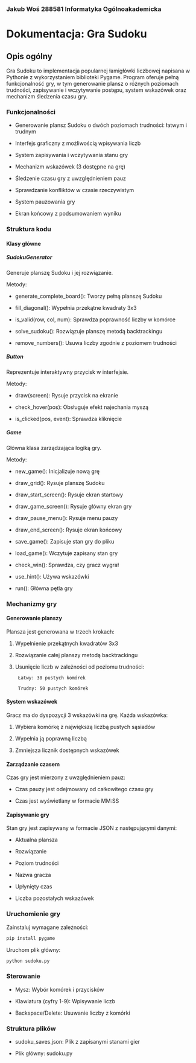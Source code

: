 ### Jakub Woś 288581 Informatyka Ogólnoakademicka
# Dokumentacja: Gra Sudoku
## Opis ogólny

Gra Sudoku to implementacja popularnej łamigłówki liczbowej napisana w Pythonie z wykorzystaniem biblioteki Pygame. Program oferuje pełną funkcjonalność gry, w tym generowanie plansz o różnych poziomach trudności, zapisywanie i wczytywanie postępu, system wskazówek oraz mechanizm śledzenia czasu gry.
### Funkcjonalności

- Generowanie plansz Sudoku o dwóch poziomach trudności: łatwym i trudnym

-  Interfejs graficzny z możliwością wpisywania liczb

-   System zapisywania i wczytywania stanu gry

-   Mechanizm wskazówek (3 dostępne na grę)

-   Śledzenie czasu gry z uwzględnieniem pauz

-   Sprawdzanie konfliktów w czasie rzeczywistym

-   System pauzowania gry

-   Ekran końcowy z podsumowaniem wyniku

### Struktura kodu
#### Klasy główne
##### SudokuGenerator

Generuje planszę Sudoku i jej rozwiązanie.

Metody:

-  generate_complete_board(): Tworzy pełną planszę Sudoku

- fill_diagonal(): Wypełnia przekątne kwadraty 3x3

- is_valid(row, col, num): Sprawdza poprawność liczby w komórce

- solve_sudoku(): Rozwiązuje planszę metodą backtrackingu

- remove_numbers(): Usuwa liczby zgodnie z poziomem trudności

##### Button

Reprezentuje interaktywny przycisk w interfejsie.

Metody:

- draw(screen): Rysuje przycisk na ekranie

-   check_hover(pos): Obsługuje efekt najechania myszą

-  is_clicked(pos, event): Sprawdza kliknięcie

##### Game

Główna klasa zarządzająca logiką gry.

Metody:

-    new_game(): Inicjalizuje nową grę

 -   draw_grid(): Rysuje planszę Sudoku

  -  draw_start_screen(): Rysuje ekran startowy

   - draw_game_screen(): Rysuje główny ekran gry

-    draw_pause_menu(): Rysuje menu pauzy

 -   draw_end_screen(): Rysuje ekran końcowy

  -  save_game(): Zapisuje stan gry do pliku

   - load_game(): Wczytuje zapisany stan gry

   - check_win(): Sprawdza, czy gracz wygrał

-    use_hint(): Używa wskazówki

 -   run(): Główna pętla gry

### Mechanizmy gry
#### Generowanie planszy

Plansza jest generowana w trzech krokach:

1. Wypełnienie przekątnych kwadratów 3x3

2. Rozwiązanie całej planszy metodą backtrackingu

3. Usunięcie liczb w zależności od poziomu trudności:

        Łatwy: 30 pustych komórek

        Trudny: 50 pustych komórek

#### System wskazówek

Gracz ma do dyspozycji 3 wskazówki na grę. Każda wskazówka:

1. Wybiera komórkę z największą liczbą pustych sąsiadów

2. Wypełnia ją poprawną liczbą

3. Zmniejsza licznik dostępnych wskazówek

#### Zarządzanie czasem

Czas gry jest mierzony z uwzględnieniem pauz:

- Czas pauzy jest odejmowany od całkowitego czasu gry

- Czas jest wyświetlany w formacie MM:SS

#### Zapisywanie gry

Stan gry jest zapisywany w formacie JSON z następującymi danymi:

- Aktualna plansza

 -  Rozwiązanie

   - Poziom trudności

-    Nazwa gracza

 -   Upłynięty czas

  -  Liczba pozostałych wskazówek

### Uruchomienie gry

Zainstaluj wymagane zależności:
```bash
pip install pygame
```
Uruchom plik główny:
```bash
python sudoku.py
```
### Sterowanie

- Mysz: Wybór komórek i przycisków

- Klawiatura (cyfry 1-9): Wpisywanie liczb

- Backspace/Delete: Usuwanie liczby z komórki

### Struktura plików

- sudoku_saves.json: Plik z zapisanymi stanami gier

- Plik główny: sudoku.py
